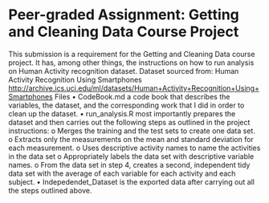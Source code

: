 # Peer-graded Assignment: Getting and Cleaning Data Course Project
This submission is a requirement for the Getting and Cleaning Data course project. It has, among other things, the instructions on how to run analysis on Human Activity recognition dataset. 
Dataset sourced from: Human Activity Recognition Using Smartphones http://archive.ics.uci.edu/ml/datasets/Human+Activity+Recognition+Using+Smartphones
Files
•	CodeBook.md a code book that describes the variables, the dataset, and the corresponding work that I did in order to clean up the dataset.
•	run_analysis.R most importantly prepares the dataset and then carries out the following steps as outlined in the project instructions:
o	Merges the training and the test sets to create one data set.
o	Extracts only the measurements on the mean and standard deviation for each measurement.
o	Uses descriptive activity names to name the activities in the data set
o	Appropriately labels the data set with descriptive variable names.
o	From the data set in step 4, creates a second, independent tidy data set with the average of each variable for each activity and each subject.
•	Indepedendet_Dataset is the exported data after carrying out all the steps outlined above.

